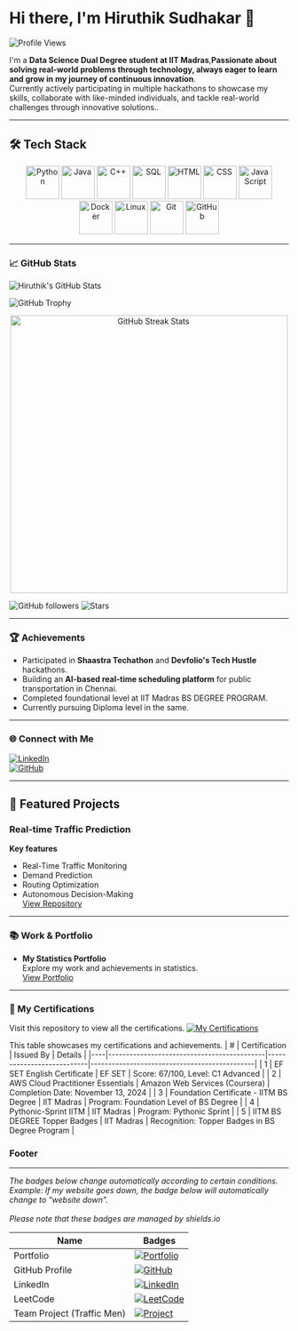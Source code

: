  
# Hi there, I'm Hiruthik Sudhakar 👋

![Profile Views](https://komarev.com/ghpvc/?username=HIRU-VIRU&color=blue&style=flat-square)

I'm a **Data Science Dual Degree student at IIT Madras**,**Passionate about solving real-world problems through technology, always eager to learn and grow in my journey of continuous innovation**.  
Currently actively participating in multiple hackathons to showcase my skills, collaborate with like-minded individuals, and tackle real-world challenges through innovative solutions..

---

## 🛠️ Tech Stack


<div align="center">
  <img src="https://cdn.jsdelivr.net/gh/devicons/devicon/icons/python/python-original.svg" alt="Python" width="60" height="60"/>
  <img src="https://cdn.jsdelivr.net/gh/devicons/devicon/icons/java/java-original.svg" alt="Java" width="60" height="60"/>
  <img src="https://cdn.jsdelivr.net/gh/devicons/devicon/icons/cplusplus/cplusplus-original.svg" alt="C++" width="60" height="60"/>
  <img src="https://cdn.jsdelivr.net/gh/devicons/devicon/icons/mysql/mysql-original.svg" alt="SQL" width="60" height="60"/>
  <img src="https://cdn.jsdelivr.net/gh/devicons/devicon/icons/html5/html5-original.svg" alt="HTML" width="60" height="60"/>
  <img src="https://cdn.jsdelivr.net/gh/devicons/devicon/icons/css3/css3-original.svg" alt="CSS" width="60" height="60"/>
  <img src="https://cdn.jsdelivr.net/gh/devicons/devicon/icons/javascript/javascript-original.svg" alt="JavaScript" width="60" height="60"/>

  <img src="https://cdn.jsdelivr.net/gh/devicons/devicon/icons/docker/docker-original.svg" alt="Docker" width="60" height="60"/>
  <img src="https://cdn.jsdelivr.net/gh/devicons/devicon/icons/linux/linux-original.svg" alt="Linux" width="60" height="60"/>
  <img src="https://cdn.jsdelivr.net/gh/devicons/devicon/icons/git/git-original.svg" alt="Git" width="60" height="60"/>
  <img src="https://cdn.jsdelivr.net/gh/devicons/devicon/icons/github/github-original.svg" alt="GitHub" width="60" height="60"/>
</div>

---
### 📈 GitHub Stats

![Hiruthik's GitHub Stats](https://github-readme-stats.vercel.app/api?username=HIRU-VIRU&show_icons=true&count_private=true&hide_title=true)

![GitHub Trophy](https://github-profile-trophy.vercel.app/?username=HIRU-VIRU)

<div align="center">

  <img src="https://github-readme-streak-stats.herokuapp.com?user=HIRU-VIRU&theme=radical&hide_border=true" alt="GitHub Streak Stats" width="500"/>
  
</div>


![GitHub followers](https://img.shields.io/github/followers/HIRU-VIRU?style=flat-square)
![Stars](https://img.shields.io/github/stars/HIRU-VIRU?style=flat-square)



---

### 🏆 Achievements
- Participated in **Shaastra Techathon** and **Devfolio's Tech Hustle** hackathons.  
- Building an **AI-based real-time scheduling platform** for public transportation in Chennai.  
- Completed foundational level at IIT Madras BS DEGREE PROGRAM.
- Currently pursuing Diploma level in the same.

---

### 🌐 Connect with Me
[![LinkedIn](https://img.shields.io/badge/LinkedIn-blue?style=flat&logo=linkedin)](https://www.linkedin.com/in/hiruthik-sudhakar/)  
[![GitHub](https://img.shields.io/badge/GitHub-100000?style=flat&logo=github&logoColor=white)](https://github.com/HIRU-VIRU)  

---

## 🚀 Featured Projects
 ### **Real-time Traffic Prediction**
 **Key features**
 - Real-Time Traffic Monitoring  
 - Demand Prediction  
 - Routing Optimization  
 - Autonomous Decision-Making  
  [View Repository](https://github.com/HIRU-VIRU/traffic-men)

---

### 📚 Work & Portfolio
- **My Statistics Portfolio**  
  Explore my work and achievements in statistics.  
  [View Portfolio](https://sites.google.com/ds.study.iitm.ac.in/hiruthiksudhakar-portfolio/home)

---
### 📜 My Certifications

Visit this repository to view all the certifications.
[![My Certifications](https://img.shields.io/badge/My%20Certifications-Repo-blue)](https://github.com/HIRU-VIRU/My-Certifications)



This table showcases my certifications and achievements.
| #  | Certification                                | Issued By                 | Details                                      |
|----|--------------------------------------------|---------------------------|----------------------------------------------|
| 1  | EF SET English Certificate                | EF SET                    | Score: 67/100, Level: C1 Advanced           |
| 2  | AWS Cloud Practitioner Essentials         | Amazon Web Services (Coursera) | Completion Date: November 13, 2024        |
| 3  | Foundation Certificate - IITM BS Degree   | IIT Madras                 | Program: Foundation Level of BS Degree      |
| 4  | Pythonic-Sprint IITM                      | IIT Madras                 | Program: Pythonic Sprint                    |
| 5  | IITM BS DEGREE Topper Badges              | IIT Madras                 | Recognition: Topper Badges in BS Degree Program |


### Footer
---
  *The badges below change automatically according to certain conditions. <br> Example: If my website goes down, the badge below will automatically change to "website down". <br><br> Please note that these badges are managed by shields.io*
  
  | Name | Badges |
  | ---- | ------ |
  | Portfolio | [![Portfolio](https://img.shields.io/website?down_message=Website%20down.&up_message=It's%20working%20fine!&url=https://sites.google.com/ds.study.iitm.ac.in/hiruthiksudhakar-portfolio/home)](https://sites.google.com/ds.study.iitm.ac.in/hiruthiksudhakar-portfolio/home) |
  | GitHub Profile | [![GitHub](https://img.shields.io/website?down_message=GitHub%20profile%20down.&up_message=It's%20working%20fine!&url=https://github.com/HIRU-VIRU)](https://github.com/HIRU-VIRU) |
  | LinkedIn | [![LinkedIn](https://img.shields.io/website?down_message=LinkedIn%20profile%20down.&up_message=It's%20working%20fine!&url=https://www.linkedin.com/in/hiruthik-sudhakar/)](https://www.linkedin.com/in/hiruthik-sudhakar/) |
  | LeetCode | [![LeetCode](https://img.shields.io/website?down_message=LeetCode%20profile%20down.&up_message=It's%20working%20fine!&url=https://leetcode.com/u/HiruthikSudhakar/)](https://leetcode.com/u/HiruthikSudhakar/) |
  | Team Project (Traffic Men) | [![Project](https://img.shields.io/website?down_message=Project%20down.&up_message=It's%20working%20fine!&url=https://kishoreb.xyz/traffic-men.github.io/)](https://kishoreb.xyz/traffic-men.github.io/) |
